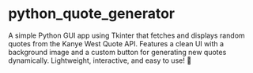 # python_quote_generator
A simple Python GUI app using Tkinter that fetches and displays random quotes from the Kanye West Quote API. Features a clean UI with a background image and a custom button for generating new quotes dynamically. Lightweight, interactive, and easy to use! 🚀
